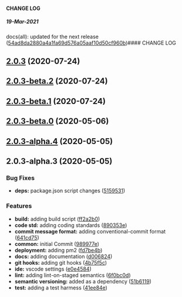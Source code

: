 #### CHANGE LOG


##### 19-Mar-2021

docs(all): updated for the next release ([54ad8da2880a4a1fa69d576a05aaf10d50cf960b](https://github.com/twyr/common/commit/54ad8da2880a4a1fa69d576a05aaf10d50cf960b))#### CHANGE LOG


## [2.0.3](https://github.com/twyr/common/compare/2.0.3-beta.1...2.0.3) (2020-07-24)

## [2.0.3-beta.2](https://github.com/twyr/common/compare/2.0.3-beta.1...2.0.3-beta.2) (2020-07-24)

## [2.0.3-beta.1](https://github.com/twyr/common/compare/2.0.3-beta.0...2.0.3-beta.1) (2020-07-24)

<a name="2.0.3-beta.0"></a>
## [2.0.3-beta.0](https://github.com/twyr/common/compare/2.0.3-alpha.4...2.0.3-beta.0) (2020-05-06)

<a name="2.0.3-alpha.4"></a>
## [2.0.3-alpha.4](https://github.com/twyr/common/compare/2.0.3-alpha.3...2.0.3-alpha.4) (2020-05-05)

<a name="2.0.3-alpha.3"></a>
## 2.0.3-alpha.3 (2020-05-05)


### Bug Fixes

* **deps:** package.json script changes ([5159531](https://github.com/twyr/common/commit/5159531))


### Features

* **build:** adding build script ([ff2a2b0](https://github.com/twyr/common/commit/ff2a2b0))
* **code std:** adding coding standards ([890353e](https://github.com/twyr/common/commit/890353e))
* **commit message format:** adding conventional-commit format ([641cd75](https://github.com/twyr/common/commit/641cd75))
* **common:** initial Commit ([989977e](https://github.com/twyr/common/commit/989977e))
* **deployment:** adding pm2 ([fd7be4b](https://github.com/twyr/common/commit/fd7be4b))
* **docs:** adding documentation ([d006824](https://github.com/twyr/common/commit/d006824))
* **git hooks:** adding git hooks ([4b75f5c](https://github.com/twyr/common/commit/4b75f5c))
* **ide:** vscode settings ([e0e4584](https://github.com/twyr/common/commit/e0e4584))
* **lint:** adding lint-on-staged semantics ([6f0bc0d](https://github.com/twyr/common/commit/6f0bc0d))
* **semantic versioning:** added as a dependency ([51b6119](https://github.com/twyr/common/commit/51b6119))
* **test:** adding a test harmess ([41ee84e](https://github.com/twyr/common/commit/41ee84e))
